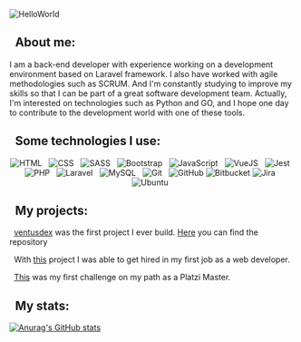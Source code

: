 ![HelloWorld](https://user-images.githubusercontent.com/60891375/138015968-df7ff669-00c8-4179-9cc3-75291a1311fd.png)

## &nbsp;&nbsp;About me:
I am a back-end developer with experience working on a development environment based on Laravel framework. I also have worked with agile methodologies such as SCRUM. And I'm constantly studying to improve my skills so that I can be part of a great software development team. Actually, I'm interested on technologies such as Python and GO, and I hope one day to contribute to the development world with one of these tools.

## &nbsp;&nbsp;Some technologies I use:
<p align="center">
  <img src="https://img.shields.io/badge/HTML5-E34F26?style=for-the-badge&logo=html5&logoColor=white" alt="HTML" />&nbsp;&nbsp;
  <img src="https://img.shields.io/badge/CSS3-1572B6?style=for-the-badge&logo=css3&logoColor=white" alt="CSS" />&nbsp;&nbsp;
  <img src="https://img.shields.io/badge/Sass-CC6699?style=for-the-badge&logo=sass&logoColor=white" alt="SASS" />&nbsp;&nbsp;
  <img src="https://img.shields.io/badge/Bootstrap-563D7C?style=for-the-badge&logo=bootstrap&logoColor=white" alt="Bootstrap" />&nbsp;&nbsp;
  <img src="https://img.shields.io/badge/JavaScript-323330?style=for-the-badge&logo=javascript&logoColor=F7DF1E" alt="JavaScript" />&nbsp;&nbsp;
  <img src="https://img.shields.io/badge/Vue.js-35495E?style=for-the-badge&logo=vuedotjs&logoColor=4FC08D" alt="VueJS" />&nbsp;&nbsp;
  <img src="https://img.shields.io/badge/Jest-C21325?style=for-the-badge&logo=jest&logoColor=white" alt="Jest" />&nbsp;&nbsp;
  <img src="https://img.shields.io/badge/PHP-777BB4?style=for-the-badge&logo=php&logoColor=white" alt="PHP" />&nbsp;&nbsp;
  <img src="https://img.shields.io/badge/Laravel-FF2D20?style=for-the-badge&logo=laravel&logoColor=white" alt="Laravel" />&nbsp;&nbsp;
  <img src="https://img.shields.io/badge/MySQL-00000F?style=for-the-badge&logo=mysql&logoColor=white" alt="MySQL" />&nbsp;&nbsp;
  <img src="https://img.shields.io/badge/Git-F05032?style=for-the-badge&logo=git&logoColor=white" alt="Git" />&nbsp;&nbsp;
  <img src="https://img.shields.io/badge/github%20-%23000.svg?&style=for-the-badge&logo=github&logoColor=white" alt="GitHub" />
  <img src="https://img.shields.io/badge/Bitbucket-0747a6?style=for-the-badge&logo=bitbucket&logoColor=white" alt="Bitbucket" />
  <img src="https://img.shields.io/badge/Jira-0052CC?style=for-the-badge&logo=Jira&logoColor=white" alt="Jira" />&nbsp;&nbsp;  
  <img src="https://img.shields.io/badge/Ubuntu-E95420?style=for-the-badge&logo=ubuntu&logoColor=white" alt="Ubuntu" />&nbsp;&nbsp;
</p>

## &nbsp;&nbsp;My projects:
&nbsp;&nbsp;<a href="https://app-ventus.herokuapp.com/">ventusdex</a> was the first project I ever build. <a href="https://github.com/2gmurillo/app-ventus/">Here</a> you can find the repository

&nbsp;&nbsp;With <a href="https://github.com/2gmurillo/ventus/">this</a> project I was able to get hired in my first job as a web developer.

&nbsp;&nbsp;<a href="https://github.com/2gmurillo/Sistema-de-evaluaci-n/">This</a> was my first challenge on my path as a Platzi Master.

## &nbsp;&nbsp;My stats:
[![Anurag's GitHub stats](https://github-readme-stats.vercel.app/api?username=2gmurillo)](https://github.com/anuraghazra/github-readme-stats)
